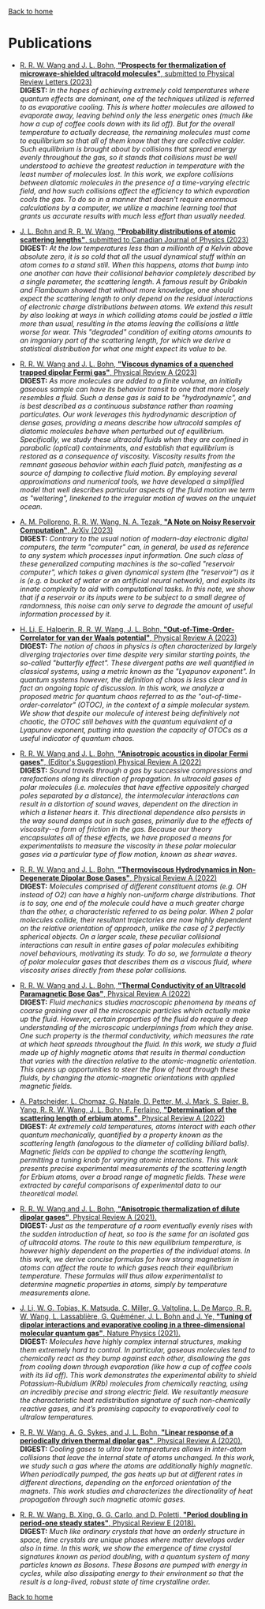[Back to home](https://reubenwangrongwen.github.io/)

# Publications

* [R. R. W. Wang and J. L. Bohn, **"Prospects for thermalization of microwave-shielded ultracold molecules"**, submitted to Physical Review Letters (2023)](https://arxiv.org/abs/2310.17812) <br />
**DIGEST:**
*In the hopes of achieving extremely cold temperatures where quantum effects are dominant, one of the techniques utilized is referred to as evaporative cooling. This is where hotter molecules are allowed to evaporate away, leaving behind only the less energetic ones (much like how a cup of coffee cools down with its lid off). But for the overall temperature to actually decrease, the remaining molecules must come to equilibrium so that all of them know that they are collective colder. Such equilibrium is brought about by collisions that spread energy evenly throughout the gas, so it stands that collisions must be well understood to achieve the greatest reduction in temperature with the least number of molecules lost. In this work, we explore collisions between diatomic molecules in the presence of a time-varying electric field, and how such collisions affect the efficiency to which evporation cools the gas. To do so in a manner that doesn't require enormous calculations by a computer, we utilize a machine learning tool that grants us accurate results with much less effort than usually needed.*

* [J. L. Bohn and R. R. W. Wang, **"Probability distributions of atomic scattering lengths"**, submitted to Canadian Journal of Physics (2023)](https://arxiv.org/abs/2309.15236) <br />
**DIGEST:**
*At the low temperatures less than a millionth of a Kelvin above absolute zero, it is so cold that all the usual dynamical stuff within an atom comes to a stand still. When this happens, atoms that bump into one another can have their collisional behavior completely described by a single parameter, the scattering length. A famous result by Gribakin and Flambaum showed that without more knowledge, one should expect the scattering length to only depend on the residual interactions of electronic charge distributions between atoms. We extend this result by also looking at ways in which colliding atoms could be jostled a little more than usual, resulting in the atoms leaving the collisions a little worse for wear. This "degraded" condition of exiting atoms amounts to an imganiary part of the scattering length, for which we derive a statistical distribution for what one might expect its value to be.*

* [R. R. W. Wang and J. L. Bohn, **"Viscous dynamics of a quenched trapped dipolar Fermi gas"**, Physical Review A (2023)](https://journals.aps.org/pra/abstract/10.1103/PhysRevA.108.013322) <br />
**DIGEST:**
*As more molecules are added to a finite volume, an initially gaseous sample can have its behavior transit to one that more closely resembles a fluid. Such a dense gas is said to be "hydrodynamic", and is best described as a continuous substance rather than roaming particulates. Our work leverages this hydrodynamic description of dense gases, providing a means describe how ultracold samples of diatomic molecules behave when perturbed out of equilibrium. Specifically, we study these ultracold fluids when they are confined in parabolic (optical) containments, and establish that equilibrium is restored as a consequence of viscosity. Viscosity results from the remnant gaseous behavior within each fluid patch, manifesting as a source of damping to collective fluid motion. By employing several approximations and numerical tools, we have developed a simplified model that well describes particular aspects of the fluid motion we term as "weltering", linekened to the irregular motion of waves on the unquiet ocean.*

* [A. M. Polloreno, R. R. W. Wang, N. A. Tezak, **"A Note on Noisy Reservoir Computation"**, ArXiv (2023)](https://arxiv.org/abs/2302.10862) <br />
**DIGEST:**
*Contrary to the usual notion of modern-day electronic digital computers, the term "computer" can, in general, be used as reference to any system which processes input information. One such class of these generalized computing machines is the so-called "reservoir computer", which takes a given dynamical system (the "reservoir") as it is (e.g. a bucket of water or an artificial neural network), and exploits its innate complexity to aid with computational tasks. In this note, we show that if a reservoir or its inputs were to be subject to a small degree of randomness, this noise can only serve to degrade the amount of useful information processed by it.*

* [H. Li, E. Halperin, R. R. W. Wang, J. L. Bohn, **"Out-of-Time-Order-Correlator for van der Waals potential"**, Physical Review A (2023)](https://journals.aps.org/pra/abstract/10.1103/PhysRevA.107.032818) <br />
**DIGEST:**
*The notion of chaos in physics is often characterized by largely diverging trajectories over time despite very similar starting points, the so-called "butterfly effect". These divergent paths are well quantified in classical systems, using a metric known as the "Lyapunov exponent". In quantum systems however, the definition of chaos is less clear and in fact an ongoing topic of discussion. In this work, we analyze a proposed metric for quantum chaos referred to as the "out-of-time-order-correlator" (OTOC), in the context of a simple molecular system. We show that despite our molecule of interest being definitively not chaotic, the OTOC still behaves with the quantum equivalent of a Lyapunov exponent, putting into question the capacity of OTOCs as a useful indicator of quantum chaos.*

* [R. R. W. Wang and J. L. Bohn, **"Anisotropic acoustics in dipolar Fermi gases"**, (Editor's Suggestion) Physical Review A (2022)](https://journals.aps.org/pra/abstract/10.1103/PhysRevA.107.033321) <br />
**DIGEST:**
*Sound travels through a gas by successive compressions and rarefactions along its direction of propagation. In ultracold gases of polar molecules (i.e. molecules that have effective oppositely charged poles separated by a distance), the intermolecular interactions can result in a distortion of sound waves, dependent on the direction in which a listener hears it. This directional dependence also persists in the way sound damps out in such gases, primarily due to the effects of viscosity--a form of friction in the gas. Because our theory encapsulates all of these effects, we have proposed a means for experimentalists to measure the viscosity in these polar molecular gases via a particular type of flow motion, known as shear waves.*

* [R. R. W. Wang and J. L. Bohn, **"Thermoviscous Hydrodynamics in Non-Degenerate Dipolar Bose Gases"**, Physical Review A (2022)](https://journals.aps.org/pra/abstract/10.1103/PhysRevA.106.053307) <br />
**DIGEST:**
*Molecules comprised of different constituent atoms (e.g. OH instead of O2) can have a highly non-uniform charge distributions. That is to say, one end of the molecule could have a much greater charge than the other, a characteristic referred to as being polar. When 2 polar molecules collide, their resultant trajectories are now highly dependent on the relative orientation of approach, unlike the case of 2 perfectly spherical objects. On a larger scale, these peculiar collisional interactions can result in entire gases of polar molecules exhibiting novel behaviours, motivating its study. To do so, we formulate a theory of polar molecular gases that describes them as a viscous fluid, where viscosity arises directly from these polar collisions.*

* [R. R. W. Wang and J. L. Bohn, **"Thermal Conductivity of an Ultracold Paramagnetic Bose Gas"**, Physical Review A (2022)](https://journals.aps.org/pra/abstract/10.1103/PhysRevA.106.023319) <br />
**DIGEST:**
*Fluid mechanics studies macroscopic phenomena by means of coarse graining over all the microscopic particles which actually make up the fluid. However, certain properties of the fluid do require a deep understanding of the microscopic underpinnings from which they arise. One such property is the thermal conductivity, which measures the rate at which heat spreads throughout the fluid. In this work, we study a fluid made up of highly magnetic atoms that results in thermal conduction that varies with the direction relative to the atomic-magnetic orientation. This opens up opportunities to steer the flow of heat through these fluids, by changing the atomic-magnetic orientations with applied magnetic fields.*

* [A. Patscheider, L. Chomaz, G. Natale, D. Petter, M. J. Mark, S. Baier, B. Yang, R. R. W. Wang, J. L. Bohn, F. Ferlaino, **"Determination of the scattering length of erbium atoms"**, Physical Review A (2022)](https://doi.org/10.1103/PhysRevA.105.063307) <br />
**DIGEST:**
*At extremely cold temperatures, atoms interact with each other quantum mechanically, quantified by a property known as the scattering length (analogous to the diameter of colliding billiard balls). Magnetic fields can be applied to change the scattering length, permitting a tuning knob for varying atomic interactions. This work presents precise experimental measurements of the scattering length for Erbium atoms, over a broad range of magnetic fields. These were extracted by careful comparisons of experimental data to our theoretical model.*

* [R. R. W. Wang and J. L. Bohn, **"Anisotropic thermalization of dilute dipolar gases"**, Physical Review A (2021).](https://journals.aps.org/pra/abstract/10.1103/PhysRevA.103.063320) <br />
**DIGEST:**
*Just as the temperature of a room eventually evenly rises with the sudden introduction of heat, so too is the same for an isolated gas of ultracold atoms. The route to this new equilibrium temperature, is however highly dependent on the properties of the individual atoms. In this work, we derive concise formulas for how strong magnetism in atoms can affect the route to which gases reach their equilibrium temperature. These formulas will thus allow experimentalist to determine magnetic properties in atoms, simply by temperature measurements alone.*

* [J. Li, W. G. Tobias, K. Matsuda, C. Miller, G. Valtolina, L. De Marco, R. R. W. Wang, L. Lassablière, G. Quéméner, J. L. Bohn and J. Ye, **"Tuning of dipolar interactions and evaporative cooling in a three-dimensional molecular quantum gas"**, Nature Physics (2021).](https://www.nature.com/articles/s41567-021-01329-6) <br />
**DIGEST:**
*Molecules have highly complex internal structures, making them extremely hard to control. In particular, gaseous molecules tend to chemically react as they bump against each other, disallowing the gas from cooling down through evaporation (like how a cup of coffee cools with its lid off).  This work demonstrates the experimental ability to shield Potassium-Rubidium (KRb) molecules from chemically reacting, using an incredibly precise and strong electric field. We resultantly measure the characteristic heat redistribution signature of such non-chemically reactive gases, and it’s promising capacity to evaporatively cool to ultralow temperatures.*

* [R. R. W. Wang, A. G. Sykes, and J. L. Bohn, **"Linear response of a periodically driven thermal dipolar gas"**, Physical Review A (2020).](https://journals.aps.org/pra/abstract/10.1103/PhysRevA.102.033336) <br />
**DIGEST:**
*Cooling gases to ultra low temperatures allows in inter-atom collisions that leave the internal state of atoms unchanged. In this work, we study such a gas where the atoms are additionally highly magnetic. When periodically pumped, the gas heats up but at different rates in different directions, depending on the enforced orientation of the magnets. This work studies and characterizes the directionality of heat propagation through such magnetic atomic gases.*

* [R. R. W. Wang, B. Xing, G. G. Carlo, and D. Poletti, **"Period doubling in period-one steady states"**, Physical Review E (2018).](https://journals.aps.org/pre/abstract/10.1103/PhysRevE.97.020202) <br />
**DIGEST:**
*Much like ordinary crystals that have an orderly structure in space, time crystals are unique phases where matter develops order also in time. In this work, we show the emergence of time crystal signatures known as period doubling, with a quantum system of many particles known as Bosons. These Bosons are pumped with energy in cycles, while also dissipating energy to their environment so that the result is a long-lived, robust state of time crystalline order.*



[Back to home](https://reubenwangrongwen.github.io/)
